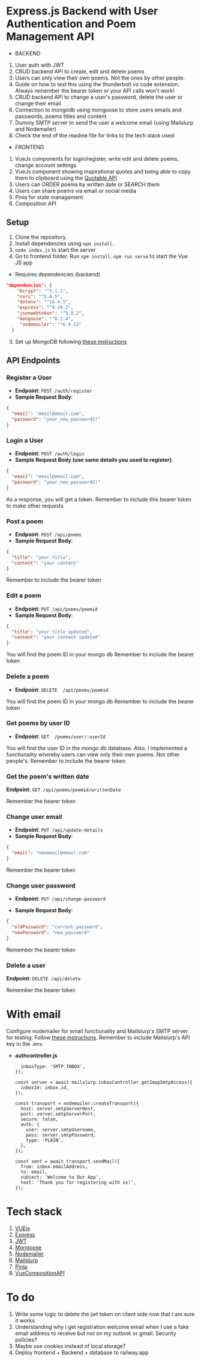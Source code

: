 # Express.js Backend with User Authentication and Poem Management API

- BACKEND

1. User auth with JWT
2. CRUD backend API to create, edit and delete poems
3. Users can only view their own poems. Not the ones by other people.
4. Guide on how to test this using the thunderbolt vs code extension. Always remember the bearer token or your API calls won't work!
5. CRUD backend API to change a user's password, delete the user or change their email
6. Connection to mongodb using mongoose to store users emails and passwords, poems titles and content
7. Dummy SMTP server to send the user a welcome email (using Mailslurp and Nodemailer)
8. Check the end of the readme file for links to the tech stack used

- FRONTEND

1. VueJs components for login/register, write edit and delete poems, change account settings
2. VueJs component showing inspirational quotes and being able to copy them to clipboard using the [Quotable API](https://github.com/lukePeavey/quotable)
3. Users can ORDER poems by written date or SEARCH them
4. Users can share poems via email or social media
5. Pinia for state management
6. Composition API

## Setup

1. Clone the repository.
2. Install dependencies using `npm install`.
3. `node index.js` to start the server
4. Go to frontend folder. Run `npm install`. `npm run serve` to start the Vue JS app

- Requires dependencies (backend)

```json
"dependencies": {
    "bcrypt": "^5.1.1",
    "cors": "^2.8.5",
    "dotenv": "^16.4.5",
    "express": "^4.19.2",
    "jsonwebtoken": "^9.0.2",
    "mongoose": "^8.2.4",
     "nodemailer": "^6.9.13"
  }

```

3. Set up MongoDB following [these instructions](https://www.mongodb.com/docs/manual/tutorial/install-mongodb-on-windows/)

## API Endpoints

### Register a User

- **Endpoint**: `POST /auth/register`
- **Sample Request Body**:

```json
{
  "email": "email@email.com",
  "password": "your_new_password2!"
}
```

### Login a User

- **Endpoint**: `POST /auth/login`
- **Sample Request Body (use same details you used to register)**:

```json
{
  "email": "email@email.com",
  "password": "your_new_password2!"
}
```

As a response, you will get a token. Remember to include this bearer token to make other requests

### Post a poem

- **Endpoint**: `POST /api/poems`
- **Sample Request Body**:

```json
{
  "title": "your title",
  "content": "your content"
}
```

Remember to include the bearer token

### Edit a poem

- **Endpoint**: `PUT /api/poems/poemid`
- **Sample Request Body**:

```json
{
  "title": "your title updated",
  "content": "your content updated"
}
```

You will find the poem ID in your mongo db
Remember to include the bearer token

### Delete a poem

- **Endpoint**: `DELETE  /api/poems/poemid`

You will find the poem ID in your mongo db
Remember to include the bearer token

### Get poems by user ID

- **Endpoint**: `GET  /poems/user/:userId`

You will find the user ID in the mongo db database. Also, I implemented a functionality whereby users can view only their own poems. Not other people's.
Remember to include the bearer token

### Get the poem's written date

**Endpoint**: `GET /api/poems/poemid/writtenDate`

Remember the bearer token

### Change user email

- **Endpoint**: `PUT /api/update-details`
- **Sample Request Body**:

```json
{
  "email": "newemail@email.com"
}
```

Remember the bearer token

### Change user password

- **Endpoint**: `PUT /api/change-password`

- **Sample Request Body**:

```json
{
  "oldPassword": "current_password",
  "newPassword": "new_password"
}
```

Remember the bearer token

### Delete a user

**Endpoint**: `DELETE /api/delete`

Remember the bearer token

# With email

Configure nodemailer for email functionality and Mailslurp's SMTP server for testing. Follow [these instructions](https://www.mailslurp.com/guides/smtp-imap/). Remember to include Mailslurp's API key in the .env.

- **authcontroller.js**

  ```const inbox = await mailslurp.createInboxWithOptions({
    inboxType: 'SMTP_INBOX',
  });

  const server = await mailslurp.inboxController.getImapSmtpAccess({
    inboxId: inbox.id,
  });

  const transport = nodemailer.createTransport({
    host: server.smtpServerHost,
    port: server.smtpServerPort,
    secure: false,
    auth: {
      user: server.smtpUsername,
      pass: server.smtpPassword,
      type: 'PLAIN',
    },
  });

  const sent = await transport.sendMail({
    from: inbox.emailAddress,
    to: email,
    subject: 'Welcome to Our App',
    text: 'Thank you for registering with us!',
  });
  ```

# Tech stack

1. [VUEjs](https://vuejs.org/)
2. [Express](https://expressjs.com/)
3. [JWT](https://jwt.io/)
4. [Mongoose](https://mongoosejs.com/)
5. [Nodemailer](https://www.nodemailer.com/)
6. [Mailslurp](https://www.mailslurp.com/)
7. [Pinia](https://pinia.vuejs.org/)
8. [VueCompositionAPI](https://vuejs.org/api/composition-api-setup.html)

# To do

1. Write some logic to delete the jwt token on client side now that I am sure it works
2. Understanding why I get registration welcome email when I use a fake email address to receive but not on my outlook or gmail. Security policies?
3. Maybe use cookies instead of local storage?
4. Deploy frontend + Backend + database to railway.app
